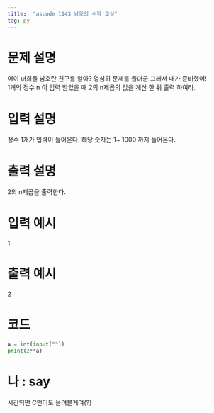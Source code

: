 ```yaml
---
title:  "ascode 1143 남호의 수학 교실"
tag: py 
---
```


# 문제 설명
어이 너희들 남호란 친구를 알아? 열심히 문제를 풀더군 그래서 내가 준비했어!<br>
1개의 정수 n 이 입력 받았을 때 2의 n제곱의 값을 계산 한 뒤 출력 하여라.<br>
# 입력 설명
정수 1개가 입력이 들어온다. 
해당 숫자는 1~ 1000 까지 들어온다.
# 출력 설명
2의 n제곱을 출력한다.
# 입력 예시
1
# 출력 예시
2

# 코드

```py
a = int(input(""))
print(2**a)
```

# 나 : say
시간되면 C언어도 올려볼게여(?)
